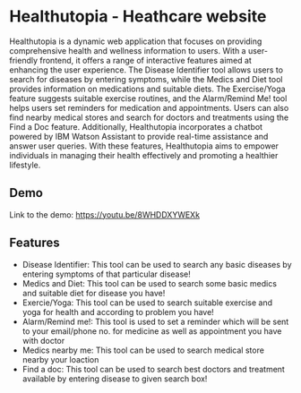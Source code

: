 
# Healthutopia - Heathcare website
Healthutopia is a dynamic web application that focuses on providing comprehensive health and wellness information to users. With a user-friendly frontend, it offers a range of interactive features aimed at enhancing the user experience. The Disease Identifier tool allows users to search for diseases by entering symptoms, while the Medics and Diet tool provides information on medications and suitable diets. The Exercise/Yoga feature suggests suitable exercise routines, and the Alarm/Remind Me! tool helps users set reminders for medication and appointments. Users can also find nearby medical stores and search for doctors and treatments using the Find a Doc feature. Additionally, Healthutopia incorporates a chatbot powered by IBM Watson Assistant to provide real-time assistance and answer user queries. With these features, Healthutopia aims to empower individuals in managing their health effectively and promoting a healthier lifestyle.

## Demo
Link to the demo: https://youtu.be/8WHDDXYWEXk

## Features

- Disease Identifier: This tool can be used to search any basic diseases by entering symptoms of that particular disease!
- Medics and Diet: This tool can be used to search some basic medics and suitable diet for disease you have!
- Exercie/Yoga: This tool can be used to search suitable exercise and yoga for health and according to problem you have!
- Alarm/Remind me!: This tool is used to set a reminder which will be sent to your email/phone no. for medicine as well as appointment you have with doctor
- Medics nearby me: This tool can be used to search medical store nearby your loaction
- Find a doc: This tool can be used to search best doctors and treatment available by entering disease to given search box!

